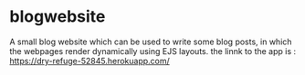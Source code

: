 # blogwebsite
 A small blog website which can be used to write some blog posts, in which the webpages render dynamically using EJS layouts.
 the linnk to the app is : https://dry-refuge-52845.herokuapp.com/
